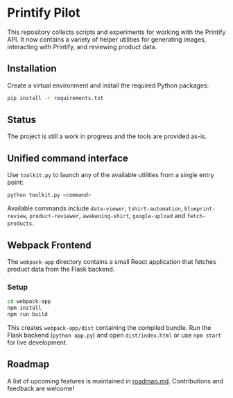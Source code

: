 # Printify Pilot

This repository collects scripts and experiments for working with the Printify API.  It now contains a variety of helper utilities for generating images, interacting with Printify, and reviewing product data.

## Installation

Create a virtual environment and install the required Python packages:

```bash
pip install -r requirements.txt
```

## Status

The project is still a work in progress and the tools are provided as-is.

## Unified command interface

Use `toolkit.py` to launch any of the available utilities from a single entry
point:

```bash
python toolkit.py <command>
```

Available commands include `data-viewer`, `tshirt-automation`,
`blueprint-review`, `product-reviewer`, `awakening-shirt`,
`google-upload` and `fetch-products`.

## Webpack Frontend

The `webpack-app` directory contains a small React application that fetches
product data from the Flask backend.

### Setup

```bash
cd webpack-app
npm install
npm run build
```

This creates `webpack-app/dist` containing the compiled bundle. Run the Flask
backend (`python app.py`) and open `dist/index.html` or use `npm start` for
live development.

## Roadmap

A list of upcoming features is maintained in [roadmap.md](roadmap.md).
Contributions and feedback are welcome!

